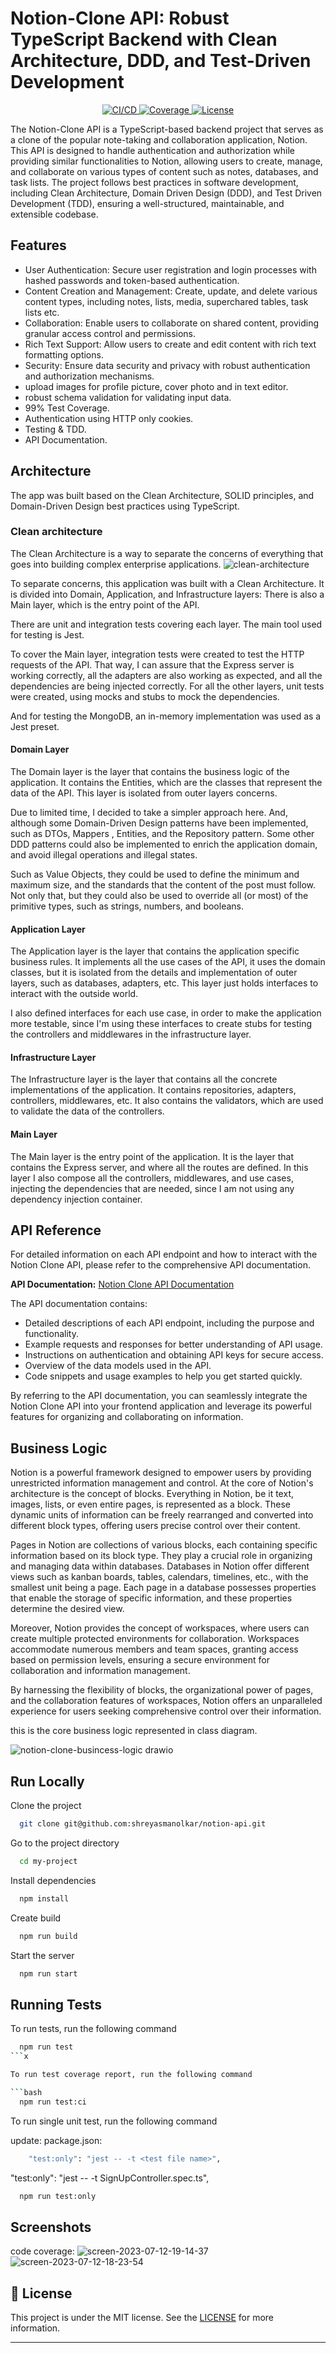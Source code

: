 
# Notion-Clone API: Robust TypeScript Backend with Clean Architecture, DDD, and Test-Driven Development

<p align="center">
  <a href="https://github.com/dyarleniber/nyt-movie-reviews/actions?query=workflow%3ACI%2FCD">
    <img alt="CI/CD" src="https://github.com/dyarleniber/nyt-movie-reviews/workflows/CI/CD/badge.svg">
  </a>
  <a href="https://codecov.io/gh/dyarleniber/nyt-movie-reviews">
    <img alt="Coverage" src="https://img.shields.io/codecov/c/github/dyarleniber/nyt-movie-reviews">
  </a>
  <a href="https://github.com/dyarleniber/nyt-movie-reviews/blob/master/LICENSE">
    <img alt="License" src="https://img.shields.io/github/license/dyarleniber/nyt-movie-reviews?label=license">
  </a>
</p>


The Notion-Clone API is a TypeScript-based backend project that serves as a clone of the popular note-taking and collaboration application, Notion. This API is designed to handle authentication and authorization while providing similar functionalities to Notion, allowing users to create, manage, and collaborate on various types of content such as notes, databases, and task lists. The project follows best practices in software development, including Clean Architecture, Domain Driven Design (DDD), and Test Driven Development (TDD), ensuring a well-structured, maintainable, and extensible codebase.


## Features

- User Authentication: Secure user registration and login processes with hashed passwords and token-based authentication.
- Content Creation and Management: Create, update, and delete various content types, including notes, lists, media, superchared tables, task lists etc.
- Collaboration: Enable users to collaborate on shared content, providing granular access control and permissions.
- Rich Text Support: Allow users to create and edit content with rich text formatting options.
- Security: Ensure data security and privacy with robust authentication and authorization mechanisms.
- upload images for profile picture, cover photo and in text editor.
- robust schema validation for validating input data.
- 99% Test Coverage.
- Authentication using HTTP only cookies.
- Testing & TDD.
- API Documentation.
## Architecture

The app was built based on the Clean Architecture, SOLID principles, and Domain-Driven Design best practices using TypeScript.

### Clean architecture
The Clean Architecture is a way to separate the concerns of everything that goes into building complex enterprise applications. 
![clean-architecture](https://github.com/shreyasmanolkar/notion-api/assets/80336980/e2cd9204-9a92-4f20-a207-6f40e6d1d122)


To separate concerns, this application was built with a Clean Architecture. It is divided into Domain, Application, and Infrastructure layers: There is also a Main layer, which is the entry point of the API.

There are unit and integration tests covering each layer. The main tool used for testing is Jest.

To cover the Main layer, integration tests were created to test the HTTP requests of the API. That way, I can assure that the Express server is working correctly, all the adapters are also working as expected, and all the dependencies are being injected correctly. For all the other layers, unit tests were created, using mocks and stubs to mock the dependencies.

And for testing the MongoDB, an in-memory implementation was used as a Jest preset.

#### Domain Layer
The Domain layer is the layer that contains the business logic of the application. It contains the Entities, which are the classes that represent the data of the API. This layer is isolated from outer layers concerns.

Due to limited time, I decided to take a simpler approach here. And, although some Domain-Driven Design patterns have been implemented, such as DTOs, Mappers , Entities, and the Repository pattern. Some other DDD patterns could also be implemented to enrich the application domain, and avoid illegal operations and illegal states.

Such as Value Objects, they could be used to define the minimum and maximum size, and the standards that the content of the post must follow. Not only that, but they could also be used to override all (or most) of the primitive types, such as strings, numbers, and booleans.

#### Application Layer

The Application layer is the layer that contains the application specific business rules. It implements all the use cases of the API, it uses the domain classes, but it is isolated from the details and implementation of outer layers, such as databases, adapters, etc. This layer just holds interfaces to interact with the outside world.

I also defined interfaces for each use case, in order to make the application more testable, since I'm using these interfaces to create stubs for testing the controllers and middlewares in the infrastructure layer.

#### Infrastructure Layer

The Infrastructure layer is the layer that contains all the concrete implementations of the application. It contains repositories, adapters, controllers, middlewares, etc. It also contains the validators, which are used to validate the data of the controllers.

#### Main Layer

The Main layer is the entry point of the application. It is the layer that contains the Express server, and where all the routes are defined. In this layer I also compose all the controllers, middlewares, and use cases, injecting the dependencies that are needed, since I am not using any dependency injection container.


## API Reference

For detailed information on each API endpoint and how to interact with the Notion Clone API, please refer to the comprehensive API documentation.

**API Documentation:** [Notion Clone API Documentation](https://documenter.getpostman.com/view/20114396/2s946chEcc#0324f17a-7d4a-4dcc-943a-6082f10aae96)

The API documentation contains:

- Detailed descriptions of each API endpoint, including the purpose and functionality.
- Example requests and responses for better understanding of API usage.
- Instructions on authentication and obtaining API keys for secure access.
- Overview of the data models used in the API.
- Code snippets and usage examples to help you get started quickly.

By referring to the API documentation, you can seamlessly integrate the Notion Clone API into your frontend application and leverage its powerful features for organizing and collaborating on information.
## Business Logic

Notion is a powerful framework designed to empower users by providing unrestricted information management and control. At the core of Notion's architecture is the concept of blocks. Everything in Notion, be it text, images, lists, or even entire pages, is represented as a block. These dynamic units of information can be freely rearranged and converted into different block types, offering users precise control over their content.

Pages in Notion are collections of various blocks, each containing specific information based on its block type. They play a crucial role in organizing and managing data within databases. Databases in Notion offer different views such as kanban boards, tables, calendars, timelines, etc., with the smallest unit being a page. Each page in a database possesses properties that enable the storage of specific information, and these properties determine the desired view.

Moreover, Notion provides the concept of workspaces, where users can create multiple protected environments for collaboration. Workspaces accommodate numerous members and team spaces, granting access based on permission levels, ensuring a secure environment for collaboration and information management.

By harnessing the flexibility of blocks, the organizational power of pages, and the collaboration features of workspaces, Notion offers an unparalleled experience for users seeking comprehensive control over their information.

this is the core business logic represented in class diagram.

![notion-clone-busincess-logic drawio](https://github.com/shreyasmanolkar/notion-api/assets/80336980/1e506cbd-a0b1-4206-8415-0fc6e9e960af)


## Run Locally

Clone the project

```bash
  git clone git@github.com:shreyasmanolkar/notion-api.git
```

Go to the project directory

```bash
  cd my-project
```

Install dependencies

```bash
  npm install
```
Create build

```bash
  npm run build
```

Start the server

```bash
  npm run start
```


## Running Tests

To run tests, run the following command

```bash
  npm run test
```x

To run test coverage report, run the following command

```bash
  npm run test:ci
```

To run single unit test, run the following command

update: package.json: 

```bash
    "test:only": "jest -- -t <test file name>",
```


"test:only": "jest -- -t SignUpController.spec.ts",

```bash
  npm run test:only
```
## Screenshots

code coverage:
![screen-2023-07-12-19-14-37](https://github.com/shreyasmanolkar/notion-api/assets/80336980/b8e058c9-2422-407e-856b-11a0d19b9393)
![screen-2023-07-12-18-23-54](https://github.com/shreyasmanolkar/notion-api/assets/80336980/c334176b-fb3f-4ce9-927f-ba77d92a5cce)


## :memo: License

This project is under the MIT license. See the [LICENSE]([https://github.com/shreyasmanolkar/notion-api/LICENSE](https://github.com/shreyasmanolkar/notion-api/blob/main/LICENSE)https://github.com/shreyasmanolkar/notion-api/blob/main/LICENSE) for more information.

---



